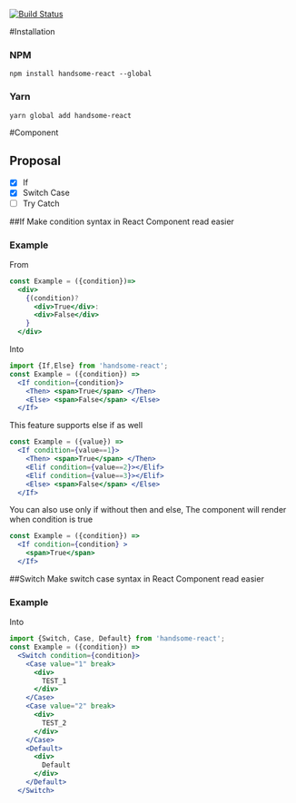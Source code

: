 [![Build Status](https://travis-ci.org/nodemolar/handsome-react.svg?branch=master)](https://travis-ci.org/nodemolar/handsome-react)

#Installation

### NPM
```
npm install handsome-react --global
```
### Yarn
```
yarn global add handsome-react
```

#Component
## Proposal
- [x] If
- [x] Switch Case
- [ ] Try Catch

##If
Make condition syntax in React Component read easier

### Example

From

```jsx
const Example = ({condition})=>
  <div>
    {(condition)?
      <div>True</div>:
      <div>False</div>
    }
  </div>
```

Into
```jsx
import {If,Else} from 'handsome-react';
const Example = ({condition}) =>
  <If condition={condition}>
    <Then> <span>True</span> </Then>
    <Else> <span>False</span> </Else>
  </If>
```

This feature supports else if as well

```jsx
const Example = ({value}) =>
  <If condition={value==1}>
    <Then> <span>True</span> </Then>
    <Elif condition={value==2}></Elif>
    <Elif condition={value==3}></Elif>
    <Else> <span>False</span> </Else>
  </If>
```

You can also use only if without then and else, The component will render when condition is true

```jsx
const Example = ({condition}) =>
  <If condition={condition} >
    <span>True</span>
  </If>
```


##Switch
Make switch case syntax in React Component read easier

### Example

Into
```jsx
import {Switch, Case, Default} from 'handsome-react';
const Example = ({condition}) =>
  <Switch condition={condition}>
    <Case value="1" break>
      <div>
        TEST_1
      </div>
    </Case>
    <Case value="2" break>
      <div>
        TEST_2
      </div>
    </Case>
    <Default>
      <div>
        Default
      </div>
    </Default>
  </Switch>
```
